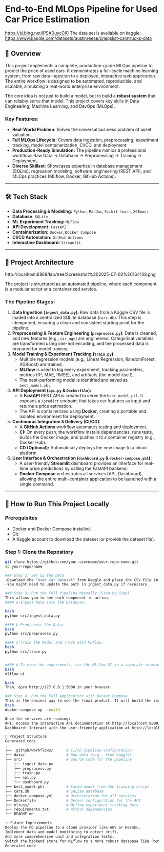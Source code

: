 # End-to-End MLOps Pipeline for Used Car Price Estimation

https://sl.bing.net/iPSA0uycOI0 
The data set is available on kaggle: https://www.kaggle.com/datasets/austinreese/craigslist-carstrucks-data

## 🌟 Overview

This project implements a complete, production-grade MLOps pipeline to predict the price of used cars. It demonstrates a full-cycle machine learning system, from raw data ingestion to a deployed, interactive web application. The entire workflow is designed to be automated, reproducible, and scalable, simulating a real-world enterprise environment.

The core idea is not just to build a model, but to build a **robust system** that can reliably serve that model. This project covers key skills in Data Engineering, Machine Learning, and DevOps (MLOps).

### Key Features:
- **Real-World Problem:** Solves the universal business problem of asset valuation.
- **Full MLOps Lifecycle:** Covers data ingestion, preprocessing, experiment tracking, model containerization, CI/CD, and deployment.
- **Production-Ready Simulation:** The pipeline mimics a professional workflow: Raw Data -> Database -> Preprocessing -> Training -> Deployment.
- **Diverse Skillset:** Showcases expertise in database management (SQLite), regression modeling, software engineering (REST API), and MLOps practices (MLflow, Docker, GitHub Actions).

---

## 🛠️ Tech Stack

- **Data Processing & Modeling:** `Python`, `Pandas`, `Scikit-learn`, `XGBoost`
- **Database:** `SQLite`
- **ML Experiment Tracking:** `MLflow`
- **API Development:** `FastAPI`
- **Containerization:** `Docker`, `Docker Compose`
- **CI/CD Automation:** `GitHub Actions`
- **Interactive Dashboard:** `Streamlit`

---

## 🚀 Project Architecture

http://localhost:8888/lab/tree/Screenshot%202025-07-02%20164109.png

The project is structured as an automated pipeline, where each component is a modular script or a containerized service.


 <!-- Un diagramme simple serait un énorme plus ! Vous pouvez utiliser des outils comme diagrams.net (draw.io) -->

### The Pipeline Stages:

1.  **Data Ingestion (`ingest_data.py`):** Raw data from a Kaggle CSV file is loaded into a centralized SQLite database (`cars.db`). This step is idempotent, ensuring a clean and consistent starting point for the pipeline.
2.  **Preprocessing & Feature Engineering (`preprocess.py`):** Data is cleaned, and new features (e.g., `car_age`) are engineered. Categorical variables are transformed using one-hot encoding, and the processed data is prepared for model training.
3.  **Model Training & Experiment Tracking (`train.py`):**
    -   Multiple regression models (e.g., Linear Regression, RandomForest, XGBoost) are trained.
    -   **MLflow** is used to log every experiment, tracking parameters, metrics (R², MAE, RMSE), and artifacts (the model itself).
    -   The best-performing model is identified and saved as `best_model.pkl`.
4.  **API Deployment (`api.py` & `Dockerfile`):**
    -   A **FastAPI** REST API is created to serve the `best_model.pkl`. It exposes a `/predict` endpoint that takes car features as input and returns a price estimation.
    -   The API is containerized using **Docker**, creating a portable and isolated environment for deployment.
5.  **Continuous Integration & Delivery (CI/CD):**
    -   A **GitHub Actions** workflow automates testing and deployment.
    -   **CI:** On every push, the workflow installs dependencies, runs tests, builds the Docker image, and pushes it to a container registry (e.g., Docker Hub).
    -   **CD (Optional):** Automatically deploys the new image to a cloud platform.
6.  **User Interface & Orchestration (`dashboard.py` & `docker-compose.yml`):**
    -   A user-friendly **Streamlit** dashboard provides an interface for real-time price predictions by calling the FastAPI backend.
    -   **Docker Compose** orchestrates all services (API, Dashboard), allowing the entire multi-container application to be launched with a single command.

---

## 🏁 How to Run This Project Locally

### Prerequisites
- Docker and Docker Compose installed.
- Git.
- A Kaggle account to download the dataset (or provide the dataset file).

### Step 1: Clone the Repository
```bash
git clone https://github.com/your-username/your-repo-name.git
cd your-repo-name

### Step 2: Set up the Data
-Download the "Used Car Dataset" from Kaggle and place the CSV file in a data/ directory at the root of the project.
-You might need to update the path in ingest_data.py if necessary.

### Step 3: Run the Full Pipeline Manually (Step-by-Step)
This allows you to see each component in action.
#### a-Ingest Data into the Database:

bash
python src/ingest_data.py

#### b-Preprocess the Data:
bash
python src/preprocess.py

#### c-Train the Model and Track with MLflow:
bash
python src/train.py


#### d-To view the experiments, run the MLflow UI in a separate terminal:
bash
mlflow ui

bash
Then, open http://127.0.0.1:5000 in your browser.

### Step 4: Run the Full Application with Docker Compose
This is the easiest way to see the final product. It will build the images for the API and the dashboard and run them as interconnected services.
bash
docker-compose up --build

Once the services are running:
API: Access the interactive API documentation at http://localhost:8000/docs.
Dashboard: Interact with the user-friendly application at http://localhost:8501.

📂 Project Structure
Generated code
.
├── .github/workflows/      # CI/CD pipeline configuration
├── data/                   # Raw data (e.g., from Kaggle)
├── src/                    # Source code for the pipeline
│   ├── ingest_data.py
│   ├── preprocess.py
│   ├── train.py
│   ├── api.py
│   └── dashboard.py
├── best_model.pkl          # Saved model from the training script
├── cars.db                 # SQLite database
├── docker-compose.yml      # Orchestration for all services
├── Dockerfile              # Docker configuration for the API
├── mlruns/                 # MLflow experiment tracking data
├── requirements.txt        # Python dependencies
└── README.md

✨ Future Improvements
Deploy the CD pipeline to a cloud provider like AWS or Heroku.
Implement data and model monitoring to detect drift.
Add more comprehensive unit and integration tests.
Switch the backend store for MLflow to a more robust database like PostgreSQL.
Generated code

